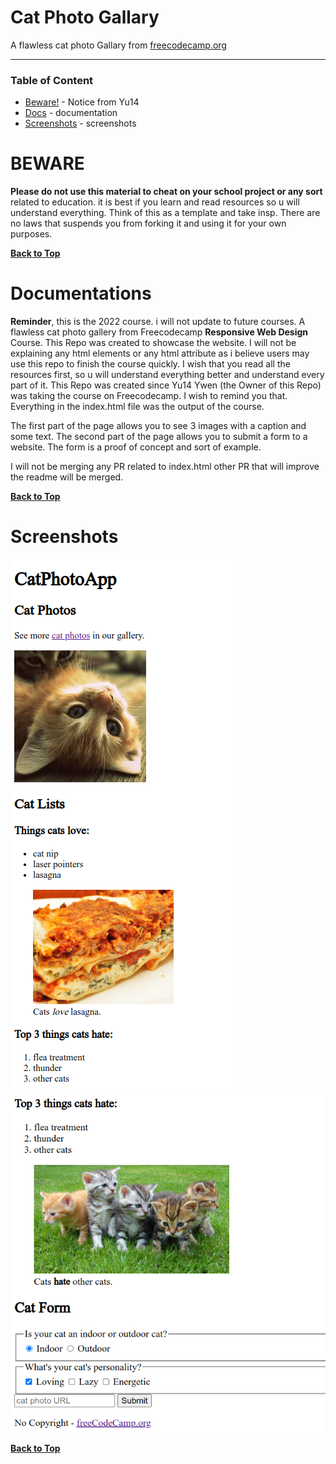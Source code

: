 
# Cat Photo Gallary

A flawless cat photo Gallary from [freecodecamp.org](https://www.freecodecamp.org/learn/2022/responsive-web-design/#learn-html-by-building-a-cat-photo-app)

---

### Table of Content

<ul>
  <li> <a href="#beware">Beware!</a> - Notice from Yu14 </li>
  <li> <a href="#documentations">Docs</a> - documentation </li>
  <li> <a href="#screenshots">Screenshots</a> - screenshots </li>
</ul>

# BEWARE

**Please do not use this material to cheat on your school project or any sort** related to education.
it is best if you learn and read resources so u will understand everything.
Think of this as a template and take insp.
There are no laws that suspends you from forking it and using it for your own purposes.

**[Back to Top](#cat-photo-gallary)**

# Documentations

**Reminder**, this is the 2022 course. i will not update to future courses. 
A flawless cat photo gallery from Freecodecamp **Responsive Web Design** Course. This Repo was created to showcase the website.
I will not be explaining any html elements or any html attribute as i believe users may use this repo to finish the course quickly.
I wish that you read all the resources first, so u will understand everything better and understand every part of it. This Repo 
was created since Yu14 Ywen (the Owner of this Repo) was taking the course on Freecodecamp. I wish to remind you that. Everything in the index.html file was the output of the course. 


The first part of the page allows you to see 3 images with a caption and some text.
The second part of the page allows you to submit a form to a website. The form is a proof of concept and sort of example. 

I will not be merging any PR related to index.html
other PR that will improve the readme will be merged. 

**[Back to Top](#cat-photo-gallary)**

# Screenshots

![Screenshot 1 show casing the website](p1.png)
![Screenshot 2 show casing the website](p2.png)

**[Back to Top](#cat-photo-gallary)**
